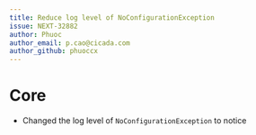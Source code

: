 ```yaml
---
title: Reduce log level of NoConfigurationException
issue: NEXT-32882
author: Phuoc
author_email: p.cao@cicada.com
author_github: phuoccx
---
```

# Core
* Changed the log level of `NoConfigurationException` to notice 
